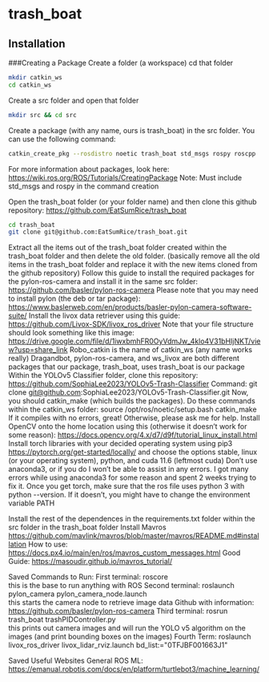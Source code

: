 # trash_boat

## Installation

###Creating a Package
Create a folder (a workspace)
cd that folder
```bash
mkdir catkin_ws
cd catkin_ws
```
Create a src folder and open that folder
```bash
mkdir src && cd src
```

Create a package (with any name, ours is trash_boat) in the src folder. You can use the following command:
```bash
catkin_create_pkg --rosdistro noetic trash_boat std_msgs rospy roscpp
```
For more information about packages, look here: https://wiki.ros.org/ROS/Tutorials/CreatingPackage 
Note: Must include std_msgs and rospy in the command creation

Open the trash_boat folder (or your folder name) and then clone this github repository: https://github.com/EatSumRice/trash_boat 
```bash
cd trash_boat
git clone git@github.com:EatSumRice/trash_boat.git
```

Extract all the items out of the trash_boat folder created within the trash_boat folder and then delete the old folder. (basically remove all the old items in the trash_boat folder and replace it with the new items cloned from the github repository)
Follow this guide to install the required packages for the pylon-ros-camera and install it in the same src folder: https://github.com/basler/pylon-ros-camera 
Please note that you may need to install pylon (the deb or tar package): https://www.baslerweb.com/en/products/basler-pylon-camera-software-suite/ 
Install the livox data retriever using this guide: https://github.com/Livox-SDK/livox_ros_driver 
Note that your file structure should look something like this image:
https://drive.google.com/file/d/1iwxbmhFR0OyVdmJw_4klo4V31bHIjNKT/view?usp=share_link 
Robo_catkin is the name of catkin_ws (any name works really)
Dragandbot, pylon-ros-camera, and ws_livox are both different packages that our package, trash_boat, uses
trash_boat is our package 
Within the YOLOv5 Classifier folder, clone this repository:
https://github.com/SophiaLee2023/YOLOv5-Trash-Classifier
Command: 
git clone git@github.com:SophiaLee2023/YOLOv5-Trash-Classifier.git 
Now, you should catkin_make (which builds the packages). Do these commands within the catkin_ws folder:
source /opt/ros/noetic/setup.bash
catkin_make
If it compiles with no errors, great! Otherwise, please ask me for help.
Install OpenCV onto the home location using this (otherwise it doesn’t work for some reason): https://docs.opencv.org/4.x/d7/d9f/tutorial_linux_install.html 
Install torch libraries with your decided operating system using pip3
https://pytorch.org/get-started/locally/ and choose the options stable, linux (or your operating system), python, and cuda 11.6 (leftmost cuda)
Don’t use anaconda3, or if you do I won’t be able to assist in any errors. I got many errors while using anaconda3 for some reason and spent 2 weeks trying to fix it.
Once you get torch, make sure that the ros file uses python 3 with python --version. If it doesn’t, you might have to change the environment variable PATH


Install the rest of the dependences in the requirements.txt folder within the src folder in the trash_boat folder
Install Mavros
https://github.com/mavlink/mavros/blob/master/mavros/README.md#installation 
How to use: https://docs.px4.io/main/en/ros/mavros_custom_messages.html 
Good Guide: https://masoudir.github.io/mavros_tutorial/ 



Saved Commands to Run: 
First terminal: roscore		
this is the base to run anything with ROS
Second terminal: roslaunch pylon_camera pylon_camera_node.launch		
this starts the camera node to retrieve image data
Github with information: https://github.com/basler/pylon-ros-camera 
Third terminal: rosrun trash_boat trashPIDController.py		
this prints out camera images and will run the YOLO v5 algorithm on the images (and print bounding boxes on the images)
Fourth Term:  roslaunch livox_ros_driver livox_lidar_rviz.launch bd_list:="0TFJBF001663J1"

Saved Useful Websites
General ROS ML: https://emanual.robotis.com/docs/en/platform/turtlebot3/machine_learning/ 
